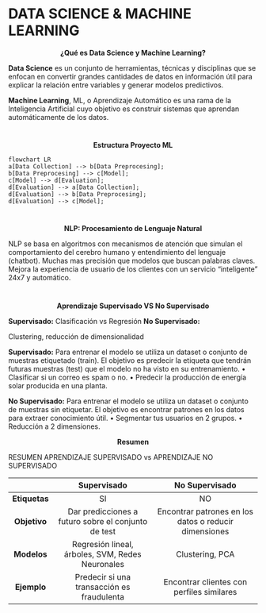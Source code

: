 # DATA SCIENCE & MACHINE LEARNING
</strong></p>
<p align = center><strong>
¿Qué es Data Science y Machine Learning?
</strong></p>
<strong>Data Science</strong> es un conjunto de herramientas, técnicas y disciplinas que se enfocan en convertir grandes cantidades de datos en información útil para explicar la relación entre variables y generar modelos predictivos.

<strong>Machine Learning</strong>, ML, o Aprendizaje Automático es una rama de la Inteligencia Artificial cuyo objetivo es construir sistemas que aprendan automáticamente de los datos.

#
</strong></p>
<p align = center><strong>
Estructura Proyecto ML
</strong></p>

```mermaid
flowchart LR
a[Data Collection] --> b[Data Preprocesing];
b[Data Preprocesing] --> c[Model];
c[Model] --> d[Evaluation];
d[Evaluation] --> a[Data Collection];
d[Evaluation] --> b[Data Preprocesing];
d[Evaluation] --> c[Model];
```
#
</strong></p>
<p align = center><strong>
NLP: Procesamiento de Lenguaje Natural
</strong></p>
NLP se basa en algoritmos con mecanismos de atención que simulan el comportamiento del cerebro humano y entendimiento del lenguaje (chatbot).
Muchas mas precisión que modelos que buscan palabras claves.
Mejora la experiencia de usuario de los clientes con un servicio “inteligente” 24x7 y automático.

#

<p align = center><strong>
Aprendizaje Supervisado VS No Supervisado
</strong></p>
<strong>Supervisado:</strong> Clasificación vs Regresión
<strong>No Supervisado:</strong></p> Clustering, reducción de dimensionalidad
</strong></p>

<strong>Supervisado:</strong> Para entrenar el modelo se utiliza un dataset o conjunto de muestras etiquetado (train). El objetivo es predecir la etiqueta que tendrán futuras muestras (test) que el modelo no ha visto en su entrenamiento.
• Clasificar si un correo es spam o no.
• Predecir la producción de energía solar producida en una planta.

<strong>No Supervisado:</strong> Para entrenar el modelo se utiliza un dataset o conjunto de muestras sin etiquetar. El objetivo es encontrar patrones en los datos para extraer conocimiento útil.
• Segmentar tus usuarios en 2 grupos.
• Reducción a 2 dimensiones.

<p align = center><strong>
Resumen
</strong></p>
RESUMEN APRENDIZAJE SUPERVISADO vs APRENDIZAJE NO SUPERVISADO

| | <strong>Supervisado</strong> | <strong>No Supervisado</strong> |
| :---: | :---: | :---: |
| <strong>Etiquetas</strong> | SI | NO |
| <strong>Objetivo</strong> | Dar predicciones a futuro sobre el conjunto de test | Encontrar patrones en los datos o reducir dimensiones |
| <strong>Modelos</strong> | Regresión lineal, árboles, SVM, Redes Neuronales | Clustering, PCA |
| <strong>Ejemplo</strong> | Predecir si una transacción es fraudulenta | Encontrar clientes con perfiles similares |


